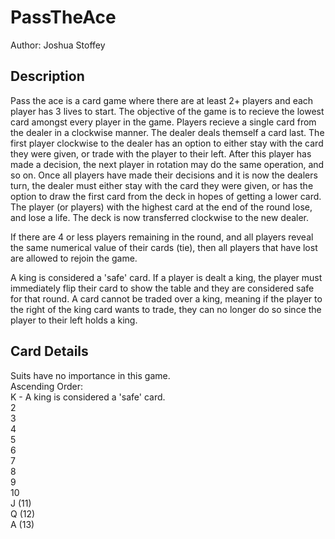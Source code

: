 # PassTheAce
Author: Joshua Stoffey

## Description
Pass the ace is a card game where there are at least 2+ players and each player has 3 lives to start. The objective of the game is to recieve the lowest card amongst every player in the game. Players recieve a single card from the dealer in a clockwise manner. The dealer deals themself a card last. The first player clockwise to the dealer has an option to either stay with the card they were given, or trade with the player to their left. After this player has made a decision, the next player in rotation may do the same operation, and so on. Once all players have made their decisions and it is now the dealers turn, the dealer must either stay with the card they were given, or has the option to draw the first card from the deck in hopes of getting a lower card. The player (or players) with the highest card at the end of the round lose, and lose a life. The deck is now transferred clockwise to the new dealer. <br />

If there are 4 or less players remaining in the round, and all players reveal the same numerical value of their cards (tie), then all players that have lost are allowed to rejoin the game.

A king is considered a 'safe' card. If a player is dealt a king, the player must immediately flip their card to show the table and they are considered safe for that round. A card cannot be traded over a king, meaning if the player to the right of the king card wants to trade, they can no longer do so since the player to their left holds a king.

## Card Details
Suits have no importance in this game. <br />
Ascending Order: <br />
K - A king is considered a 'safe' card. <br />
2 <br />
3 <br />
4 <br />
5 <br />
6 <br />
7 <br />
8 <br />
9 <br />
10 <br />
J (11) <br />
Q (12) <br />
A (13) <br />
